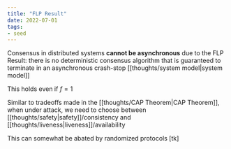 ```yaml
---
title: "FLP Result"
date: 2022-07-01
tags:
- seed
---
```


Consensus in distributed systems **cannot be asynchronous** due to the FLP Result: there is no deterministic consensus algorithm that is guaranteed to terminate in an asynchronous crash-stop [[thoughts/system model|system model]]

This holds even if $f = 1$

Similar to tradeoffs made in the [[thoughts/CAP Theorem|CAP Theorem]], when under attack, we need to choose between [[thoughts/safety|safety]]/consistency and [[thoughts/liveness|liveness]]/availability

This can somewhat be abated by randomized protocols [tk]

